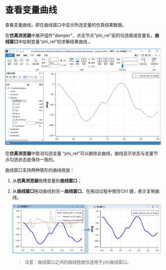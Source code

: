 # 查看变量曲线

查看变量曲线，即在曲线窗口中显示所选变量的仿真结果数据。

在**仿真浏览器**中展开组件"damper"，点击节点"phi_rel"前的勾选框或变量名，**曲线窗口**中绘制变量“phi_rel”的求解结果曲线 。

<img src="ViewVariablePlot.assets/查看变量曲线.png" alt="查看变量曲线" style="zoom: 67%;" />

在**仿真浏览器**中取消勾选变量 “phi_rel"可以删除此曲线，曲线显示状态与变量节点勾选状态是保持一致的。

曲线窗口支持两种情形的曲线拖放：

1. 从**仿真浏览器**拖拽变量到**曲线窗口**；

2. 从**曲线窗口**拖动曲线到另一**曲线窗口**，在拖动过程中按住Ctrl 键，表示复制曲线。
   
   <img src="ViewVariablePlot.assets/曲线拖放.png" alt="image-20210122105508240" style="zoom: 67%;" />
   
   > 注意：曲线窗口之间的曲线拖放仅适用于y(t)曲线窗口。

